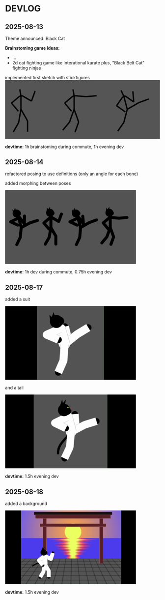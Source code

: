 # DEVLOG

## 2025-08-13  

Theme announced: Black Cat

**Brainstoming game ideas:**

* ...
* 2d cat fighting game like interational karate plus, "Black Belt Cat" fighting ninjas

implemented first sketch with stickfigures
![cat stickmen](img/001_stickcat_kinematics.png)

**devtime:** 1h brainstoming during commute, 1h evening dev

## 2025-08-14 

refactored posing to use definitions (only an angle for each bone)

added morphing between poses

![cat stickmen](img/002_stick_morph_poses.gif)

**devtime:** 1h dev during commute, 0.75h evening dev

## 2025-08-17

added a suit 

![cat stickmen](img/003_pawrate_suit.gif)

and a tail

![cat stickmen](img/004_now_with_tail.gif)

**devtime:** 1.5h evening dev


## 2025-08-18

added a background

![cat stickmen](img/005_background.gif)

**devtime:** 1.5h evening dev